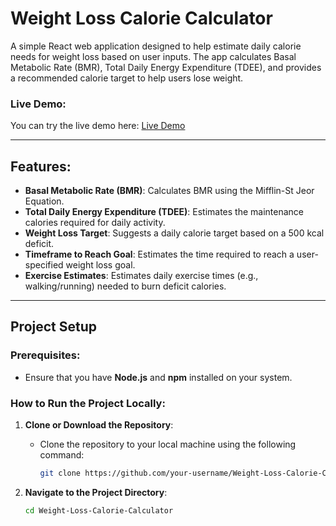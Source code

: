 # Weight Loss Calorie Calculator

A simple React web application designed to help estimate daily calorie needs for weight loss based on user inputs. The app calculates Basal Metabolic Rate (BMR), Total Daily Energy Expenditure (TDEE), and provides a recommended calorie target to help users lose weight.

### Live Demo:
You can try the live demo here: [Live Demo](https://paw-snout.github.io/Weight-Loss-Calorie-Calculator/)

---

## Features:
- **Basal Metabolic Rate (BMR)**: Calculates BMR using the Mifflin-St Jeor Equation.
- **Total Daily Energy Expenditure (TDEE)**: Estimates the maintenance calories required for daily activity.
- **Weight Loss Target**: Suggests a daily calorie target based on a 500 kcal deficit.
- **Timeframe to Reach Goal**: Estimates the time required to reach a user-specified weight loss goal.
- **Exercise Estimates**: Estimates daily exercise times (e.g., walking/running) needed to burn deficit calories.

---

## Project Setup

### Prerequisites:
- Ensure that you have **Node.js** and **npm** installed on your system.

### How to Run the Project Locally:

1. **Clone or Download the Repository**:
   - Clone the repository to your local machine using the following command:
     ```bash
     git clone https://github.com/your-username/Weight-Loss-Calorie-Calculator.git
     ```
   
2. **Navigate to the Project Directory**:
   ```bash
   cd Weight-Loss-Calorie-Calculator
